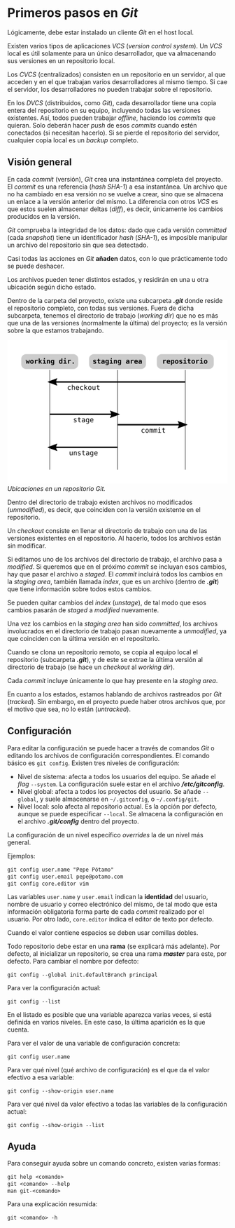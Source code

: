 # Primeros pasos en *Git*

Lógicamente, debe estar instalado un cliente *Git* en el host local.

Existen varios tipos de aplicaciones *VCS* (*version control system*). Un *VCS* local es útil solamente para un único desarrollador, que va almacenando sus versiones en un repositorio local.

Los *CVCS* (centralizados) consisten en un repositorio en un servidor, al que acceden y en el que trabajan varios desarrolladores al mismo tiempo. Si cae el servidor, los desarrolladores no pueden trabajar sobre el repositorio.

En los *DVCS* (distribuidos, como *Git*), cada desarrollador tiene una copia entera del repositorio en su equipo, incluyendo todas las versiones existentes. Así, todos pueden trabajar *offline*, haciendo los *commits* que quieran. Solo deberán hacer *push* de esos *commits* cuando estén conectados (si necesitan hacerlo). Si se pierde el repositorio del servidor, cualquier copia local es un *backup* completo.

## Visión general

En cada *commit* (versión), *Git* crea una instantánea completa del proyecto. El *commit* es una referencia (*hash SHA-1*) a esa instantánea. Un archivo que no ha cambiado en esa versión no se vuelve a crear, sino que se almacena un enlace a la versión anterior del mismo. La diferencia con otros *VCS* es que estos suelen almacenar deltas (*diff*), es decir, únicamente los cambios producidos en la versión.

*Git* comprueba la integridad de los datos: dado que cada versión *committed* (cada *snapshot*) tiene un identificador *hash* (*SHA-1*), es imposible manipular un archivo del repositorio sin que sea detectado.

Casi todas las acciones en *Git* **añaden** datos, con lo que prácticamente todo se puede deshacer.

Los archivos pueden tener distintos estados, y residirán en una u otra ubicación según dicho estado.

Dentro de la carpeta del proyecto, existe una subcarpeta ***.git*** donde reside el repositorio completo, con todas sus versiones. Fuera de dicha subcarpeta, tenemos el directorio de trabajo (*working dir*) que no es más que una de las versiones (normalmente la última) del proyecto; es la versión sobre la que estamos trabajando.

![Ubicaciones](../imagenes/01a-ubicaciones.png)\
*Ubicaciones en un repositorio Git.*

Dentro del directorio de trabajo existen archivos no modificados (*unmodified*), es decir, que coinciden con la versión existente en el repositorio.

Un *checkout* consiste en llenar el directorio de trabajo con una de las versiones existentes en el repositorio. Al hacerlo, todos los archivos están sin modificar.

Si editamos uno de los archivos del directorio de trabajo, el archivo pasa a *modified*. Si queremos que en el próximo *commit* se incluyan esos cambios, hay que pasar el archivo a *staged*. El *commit* incluirá todos los cambios en la *staging area*, también llamada *index*, que es un archivo (dentro de ***.git***) que tiene información sobre todos estos cambios.

Se pueden quitar cambios del *index* (*unstage*), de tal modo que esos cambios pasarán de *staged* a *modified* nuevamente.

Una vez los cambios en la *staging area* han sido *committed*, los archivos involucrados en el directorio de trabajo pasan nuevamente a *unmodified*, ya que coinciden con la última versión en el repositorio.

Cuando se clona un repositorio remoto, se copia al equipo local el repositorio (subcarpeta ***.git***), y de este se extrae la última versión al directorio de trabajo (se hace un *checkout* al *working dir*).

Cada *commit* incluye únicamente lo que hay presente en la *staging area*.

En cuanto a los estados, estamos hablando de archivos rastreados por *Git* (*tracked*). Sin embargo, en el proyecto puede haber otros archivos que, por el motivo que sea, no lo están (*untracked*).

## Configuración

Para editar la configuración se puede hacer a través de comandos *Git* o editando los archivos de configuración correspondientes. El comando básico es `git config`. Existen tres niveles de configuración:
- Nivel de sistema: afecta a todos los usuarios del equipo. Se añade el *flag* `--system`. La configuración suele estar en el archivo ***/etc/gitconfig***.
- Nivel global: afecta a todos los proyectos del usuario. Se añade `--global`, y suele almacenarse en `~/.gitconfig`, o `~/.config/git`.
- Nivel local: solo afecta al repositorio actual. Es la opción por defecto, aunque se puede especificar `--local`. Se almacena la configuración en el archivo ***.git/config*** dentro del proyecto.

La configuración de un nivel específico *overrides* la de un nivel más general.

Ejemplos:

```
git config user.name "Pepe Pótamo"
git config user.email pepe@potamo.com
git config core.editor vim
```

Las variables `user.name` y `user.email` indican la **identidad** del usuario, nombre de usuario y correo electrónico del mismo, de tal modo que esta información obligatoria forma parte de cada *commit* realizado por el usuario. Por otro lado, `core.editor` indica el editor de texto por defecto.

Cuando el valor contiene espacios se deben usar comillas dobles.

Todo repositorio debe estar en una **rama** (se explicará más adelante). Por defecto, al inicializar un repositorio, se crea una rama ***master*** para este, por defecto. Para cambiar el nombre por defecto:

```
git config --global init.defaultBranch principal
```

Para ver la configuración actual:

```
git config --list
```

En el listado es posible que una variable aparezca varias veces, si está definida en varios niveles. En este caso, la última aparición es la que cuenta.

Para ver el valor de una variable de configuración concreta:

```
git config user.name
```

Para ver qué nivel (qué archivo de configuración) es el que da el valor efectivo a esa variable:

```
git config --show-origin user.name
```

Para ver qué nivel da valor efectivo a todas las variables de la configuración actual:

```
git config --show-origin --list
```

## Ayuda

Para conseguir ayuda sobre un comando concreto, existen varias formas:

```
git help <comando>
git <comando> --help
man git-<comando>
```

Para una explicación resumida:

```
git <comando> -h
```
